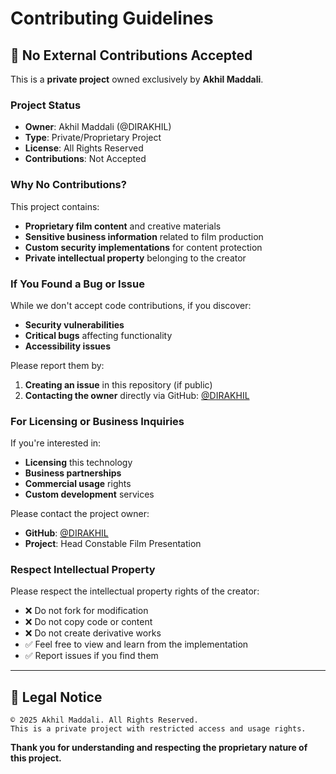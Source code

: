 # Contributing Guidelines

## 🚫 **No External Contributions Accepted**

This is a **private project** owned exclusively by **Akhil Maddali**. 

### **Project Status**
- **Owner**: Akhil Maddali (@DIRAKHIL)
- **Type**: Private/Proprietary Project
- **License**: All Rights Reserved
- **Contributions**: Not Accepted

### **Why No Contributions?**

This project contains:
- **Proprietary film content** and creative materials
- **Sensitive business information** related to film production
- **Custom security implementations** for content protection
- **Private intellectual property** belonging to the creator

### **If You Found a Bug or Issue**

While we don't accept code contributions, if you discover:
- **Security vulnerabilities**
- **Critical bugs** affecting functionality
- **Accessibility issues**

Please report them by:
1. **Creating an issue** in this repository (if public)
2. **Contacting the owner** directly via GitHub: [@DIRAKHIL](https://github.com/DIRAKHIL)

### **For Licensing or Business Inquiries**

If you're interested in:
- **Licensing** this technology
- **Business partnerships**
- **Commercial usage** rights
- **Custom development** services

Please contact the project owner:
- **GitHub**: [@DIRAKHIL](https://github.com/DIRAKHIL)
- **Project**: Head Constable Film Presentation

### **Respect Intellectual Property**

Please respect the intellectual property rights of the creator:
- ❌ Do not fork for modification
- ❌ Do not copy code or content
- ❌ Do not create derivative works
- ✅ Feel free to view and learn from the implementation
- ✅ Report issues if you find them

---

## 📄 **Legal Notice**

```
© 2025 Akhil Maddali. All Rights Reserved.
This is a private project with restricted access and usage rights.
```

**Thank you for understanding and respecting the proprietary nature of this project.**